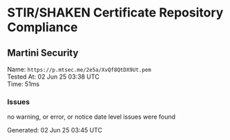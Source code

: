 # STIR/SHAKEN Certificate Repository Compliance

## Martini Security

Name: `https://p.mtsec.me/2e5a/XvQf8QtDX9Ut.pem`\
Tested At: 02 Jun 25 03:38 UTC\
Time: 51ms

### Issues

no warning, or error, or notice date level issues were found

Generated: 02 Jun 25 03:45 UTC